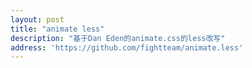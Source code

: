 ```yaml
---
layout: post
title: "animate less"
description: "基于Dan Eden的animate.css的less改写"
address: 'https://github.com/fightteam/animate.less'
---
```

